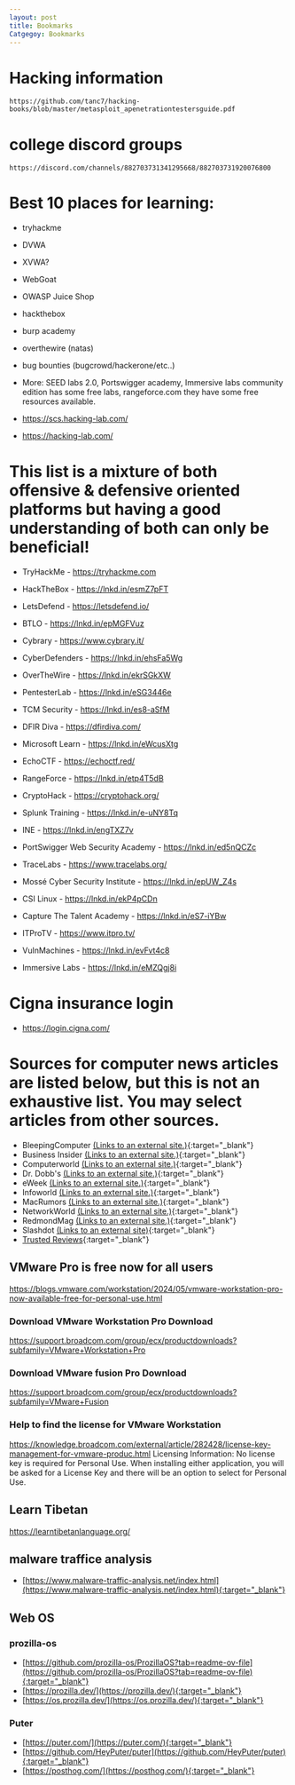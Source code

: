 ```yaml
---
layout: post
title: Bookmarks
Catgegoy: Bookmarks
---
```


# Hacking information

```https://github.com/tanc7/hacking-books/blob/master/metasploit_apenetrationtestersguide.pdf```

# college discord groups

```https://discord.com/channels/882703731341295668/882703731920076800```

# Best 10 places for learning:

* tryhackme

* DVWA

* XVWA?

* WebGoat

* OWASP Juice Shop

* hackthebox

* burp academy

* overthewire (natas)

* bug bounties (bugcrowd/hackerone/etc..)

* More: SEED labs 2.0, Portswigger academy, Immersive labs community edition has some free labs,  rangeforce.com they have some free resources available.
* https://scs.hacking-lab.com/
* https://hacking-lab.com/


# This list is a mixture of both offensive & defensive oriented platforms but having a good understanding of both can only be beneficial!

* TryHackMe - https://tryhackme.com

* HackTheBox - https://lnkd.in/esmZ7pFT

* LetsDefend - https://letsdefend.io/

* BTLO - https://lnkd.in/epMGFVuz

* Cybrary - https://www.cybrary.it/

* CyberDefenders - https://lnkd.in/ehsFa5Wg

* OverTheWire - https://lnkd.in/ekrSGkXW

* PentesterLab - https://lnkd.in/eSG3446e

* TCM Security - https://lnkd.in/es8-aSfM

* DFIR Diva - https://dfirdiva.com/

* Microsoft Learn - https://lnkd.in/eWcusXtg

* EchoCTF - https://echoctf.red/

* RangeForce - https://lnkd.in/etp4T5dB

* CryptoHack - https://cryptohack.org/

* Splunk Training - https://lnkd.in/e-uNY8Tq

* INE - https://lnkd.in/engTXZ7v

* PortSwigger Web Security Academy - https://lnkd.in/ed5nQCZc

* TraceLabs - https://www.tracelabs.org/

* Mossé Cyber Security Institute - https://lnkd.in/epUW_Z4s

* CSI Linux - https://lnkd.in/ekP4pCDn

* Capture The Talent Academy - https://lnkd.in/eS7-iYBw

* ITProTV - https://www.itpro.tv/

* VulnMachines - https://lnkd.in/evFvt4c8

* Immersive Labs - https://lnkd.in/eMZQgj8i

# Cigna insurance login 
* https://login.cigna.com/

# Sources for computer news articles are listed below, but this is not an exhaustive list.  You may select articles from other sources. 
* BleepingComputer [(Links to an external site.)](https://www.bleepingcomputer.com/){:target="_blank"}
* Business Insider [(Links to an external site.)](https://www.businessinsider.com/){:target="_blank"}
* Computerworld [(Links to an external site.)](https://www.computerworld.com/){:target="_blank"}
* Dr. Dobb's [(Links to an external site.)](https://www.drdobbs.com/){:target="_blank"}
* eWeek [(Links to an external site.)](https://www.eweek.com/){:target="_blank"}
* Infoworld [(Links to an external site.)](https://www.infoworld.com/){:target="_blank"}
* MacRumors [(Links to an external site.)](https://www.macrumors.com/){:target="_blank"}
* NetworkWorld [(Links to an external site.)](https://www.networkworld.com/){:target="_blank"}
* RedmondMag  [(Links to an external site.)](https://redmondmag.com/Home.aspx){:target="_blank"}
* Slashdot [(Links to an external site)](https://slashdot.org/){:target="_blank"}
* [Trusted Reviews](https://www.trustedreviews.com/){:target="_blank"}

## VMware Pro is free now for all users
https://blogs.vmware.com/workstation/2024/05/vmware-workstation-pro-now-available-free-for-personal-use.html

### Download VMware Workstation Pro Download
https://support.broadcom.com/group/ecx/productdownloads?subfamily=VMware+Workstation+Pro

### Download VMware fusion Pro Download
https://support.broadcom.com/group/ecx/productdownloads?subfamily=VMware+Fusion

### Help to find the license for VMware Workstation
https://knowledge.broadcom.com/external/article/282428/license-key-management-for-vmware-produc.html
Licensing Information: No license key is required for Personal Use.  When installing either application, you will be asked for a License Key and there will be an option to select for Personal Use.  

## Learn Tibetan
https://learntibetanlanguage.org/

## malware traffice analysis
* [https://www.malware-traffic-analysis.net/index.html](https://www.malware-traffic-analysis.net/index.html){:target="_blank"}


## Web OS

### prozilla-os
* [https://github.com/prozilla-os/ProzillaOS?tab=readme-ov-file](https://github.com/prozilla-os/ProzillaOS?tab=readme-ov-file){:target="_blank"}
* [https://prozilla.dev/](https://prozilla.dev/){:target="_blank"}
* [https://os.prozilla.dev/](https://os.prozilla.dev/){:target="_blank"}

### Puter
* [https://puter.com/](https://puter.com/){:target="_blank"}
* [https://github.com/HeyPuter/puter](https://github.com/HeyPuter/puter){:target="_blank"}
* [https://posthog.com/](https://posthog.com/){:target="_blank"}


